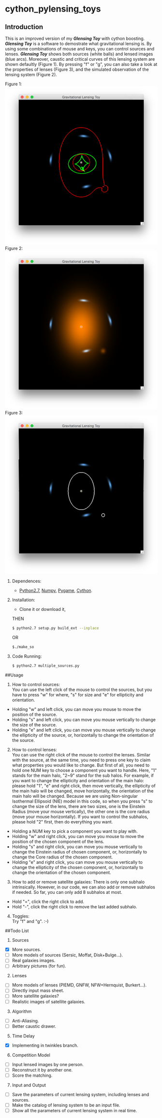 # cython_pylensing_toys

## Introduction
This is an improved version of my **_Glensing Toy_** with cython boosting. **_Glensing Toy_** is a software to demostrate what gravitational lensing is. By using some combinations of mouse and keys, you can control sources and lenses. **_Glensing Toy_** shows both sources (white balls) and lensed images (blue arcs). Moreover, caustic and critical curves of this lensing system are shown defaultly (Figure 1). By pressing "f" or "g", you can also take a look at the properties of lenses (Figure 3), and the simulated observation of the lensing system (Figure 2). 


Figure 1:
![Figure 1](figure0.png)
Figure 2:  
![Figure 2](figure1.png)
Figure 3:
![Figure 3](figure2.png)


1. Dependences:  
	* [Python2.7](https://www.python.org), [Numpy](http://www.numpy.org), [Pygame](http://www.pygame.org), [Cython](http://cython.github.io).

2. Installation:  
	* Clone it or download it,    

	THEN
	```bash
	$ python2.7 setup.py build_ext --inplace
	```
	OR
	```bash
	$./make_so
	```
3. Code Running:  

	```bash
	$ python2.7 multiple_sources.py
	```


##Usage

1. How to control sources:  
You can use the left click of the mouse to control the sources, 
but you have to press "w" for where, "s" for size and "e" for ellipticity and orientation.
  * Holding "w" and left click, you can move you mouse to move the position of the source.
  * Holding "s" and left click, you can move you mouse vertically to change the size of the source.
  * Holding "e" and left click, you can move you mouse vertically to change the ellipticity of the source, or, horizontally to change the orientation of the source.

2. How to control lenses:  
You can use the right click of the mouse to control the lenses.
Similar with the source, at the same time, you need to press one key to claim what properties you would like to change. But first of all, you need to hold one NUM key to choose a component you want to handle. Here, "1" stands for the main halo, "2~9" stand for the sub halos. For example, if you want to change the ellipticity and orientation of the main halo: please hold "1", "e" and right click, then move vertically, the ellipticity of the main halo will be changed, move horizontally, the orientation of the main halo will be changed. Because we are using Non-singular Isothermal Ellipsoid (NIE) model in this code, so when you press "s" to change the size of the lens, there are two sizes, one is the Einstein Radius (move your mouse vertically), the other one is the core radius (move your mouse horizontally). If you want to control the subhalos, please hold "2" first, then do everything you want.  
  * Holding a NUM key to pick a component you want to play with. 
  * Holding "w" and right click, you can move you mouse to move the position of the chosen component of the lens.
  * Holding "s" and right click, you can move you mouse vertically to change the Einstein radius of chosen component, or, horizontally to change the Core radius of the chosen component.
  * Holding "e" and right click, you can move you mouse vertically  to change the ellipticity of the chosen component, or, horizontally to change the orientation of the chosen component.

3. How to add or remove satellite galaxies: 
There is only one subhalo intrinsically. However, in our code, we can also add or remove subhalos if needed. So far, you can only add 8 subhalos at most.  
  * Hold "=", click the right click to add.
  * Hold "-", click the right click to remove the last added subhalo.

4. Toggles:  
Try "f" and "g". :-)

##Todo List
1. Sources
 - [x] More sources.
 - [ ] More models of sources (Sersic, Moffat, Disk\+Bulge...).
 - [ ] Real galaxies images.
 - [ ] Arbitrary pictures (for fun).

2. Lenses
 - [ ] More models of lenses (PIEMD, GNFW, NFW\+Hernquist, Burkert...).
 - [ ] Directly input mass sheet.
 - [ ] More satellite galaxies?
 - [ ] Realistic images of satellite galaxies.

3. Algorithm 
 - [ ] Anti-Aliasing.
 - [ ] Better caustic drawer.

5. Time Delay
 - [x] Implementing in twinkles branch.

6. Competition Model
 - [ ] Input lensed images by one person.
 - [ ] Reconstruct it by another one.
 - [ ] Score the matching.

7. Input and Output
 - [ ] Save the parameters of current lensing system, including lenses and sources.
 - [ ] Make the catalog of lensing system to be an input file.
 - [ ] Show all the parameters of current lensing system in real time.
